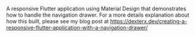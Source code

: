 
A responsive Flutter application using Material Design that demonstrates how to handle the navigation drawer. For a more details explanation about how this built, please see my blog post at https://dexterx.dev/creating-a-responsive-flutter-application-with-a-navigation-drawer/

